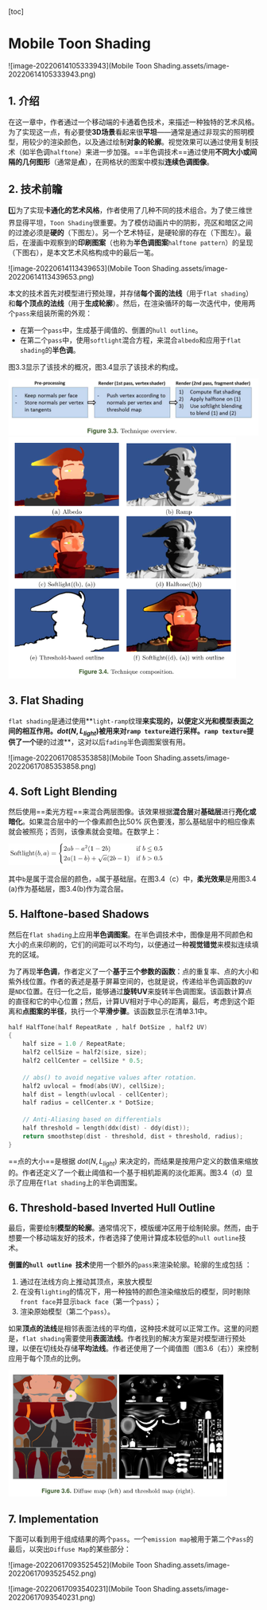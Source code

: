 [toc]



# Mobile Toon Shading

![image-20220614105333943](Mobile Toon Shading.assets/image-20220614105333943.png)

## 1. 介绍

在这一章中，作者通过一个移动端的卡通着色技术，来描述一种独特的艺术风格。为了实现这一点，有必要使**3D场景**看起来很**平坦**——通常是通过非现实的照明模型，用较少的渲染颜色，以及通过绘制**对象的轮廓**。视觉效果可以通过使用复制技术（如半色调`halftone`）来进一步加强。==半色调技术==通过使用**不同大小或间隔的几何图形**（通常是**点**），在网格状的图案中模拟**连续色调图像**。



## 2. 技术前瞻

:one:为了实现**卡通化的艺术风格**，作者使用了几种不同的技术组合。为了使三维世界显得平坦，`Toon Shading`很重要。为了模仿动画片中的阴影，亮区和暗区之间的过渡必须是**硬的**（下图左）。另一个艺术特征，是硬轮廓的存在（下图左）。最后，在漫画中观察到的**印刷图案**（也称为**半色调图案**`halftone pattern`）的呈现（下图右），是本文艺术风格构成中的最后一笔。

![image-20220614113439653](Mobile Toon Shading.assets/image-20220614113439653.png)

本文的技术首先对模型进行预处理，并存储**每个面的法线**（用于`flat shading`）和**每个顶点的法线**（用于**生成轮廓**）。然后，在渲染循环的每一次迭代中，使用两个`pass`来组装所需的外观：

+ 在第一个`pass`中，生成基于阈值的、倒置的`hull outline`。
+ 在第二个`pass`中，使用`softlight`混合方程，来混合`albedo`和应用于`flat shading`的**半色调**。

图3.3显示了该技术的概况，图3.4显示了该技术的构成。

<img src="Mobile Toon Shading.assets/image-20220615140645982.png" alt="image-20220615140645982" style="zoom:67%;" />

<img src="Mobile Toon Shading.assets/image-20220615140806023.png" alt="image-20220615140806023" style="zoom:67%;" />



## 3. Flat Shading

`flat shading`是通过使用**`light-ramp`纹理**来实现的，以便定义光和模型表面之间的相互作用。$dot(N,L_{light})$被用来对`ramp texture`进行采样。`ramp texture`提供了一个**硬的过渡**，这对以后`fading`半色调图案很有用。

![image-20220617085353858](Mobile Toon Shading.assets/image-20220617085353858.png)



## 4. Soft Light Blending

然后使用==柔光方程==来混合两层图像。该效果根据**混合层**对**基础层**进行**亮化或暗化**。如果混合层中的一个像素颜色比50% 灰色要浅，那么基础层中的相应像素就会被照亮；否则，该像素就会变暗。在数学上：

<img src="Mobile Toon Shading.assets/image-20220617085703981.png" alt="image-20220617085703981" style="zoom:67%;" />

其中`b`是属于混合层的颜色，`a`属于基础层。在图3.4（c）中，**柔光效果**是用图3.4 (a)作为基础层，图3.4(b)作为混合层。



## 5. Halftone-based Shadows

然后在`flat shading`上应用**半色调图案**。在半色调技术中，图像是用不同颜色和大小的点来印刷的，它们的间距可以不均匀，以便通过一种**视觉错觉**来模拟连续填充的区域。

为了再现**半色调**，作者定义了一个**基于三个参数的函数**：点的重复率、点的大小和紫外线位置。作者的表述是基于屏幕空间的，也就是说，传递给半色调函数的`UV`是`NDC`位置。在归一化之后，能够通过**旋转UV**来旋转半色调图案。该函数计算点的直径和它的中心位置；然后，计算UV相对于中心的距离，最后，考虑到这个距离和**点图案的半径**，执行一个**平滑步骤**。该函数显示在清单3.1中。

```c++
half HalfTone(half RepeatRate , half DotSize , half2 UV)
{
    half size = 1.0 / RepeatRate;
    half2 cellSize = half2(size, size);
    half2 cellCenter = cellSize * 0.5;

    // abs() to avoid negative values after rotation.
    half2 uvlocal = fmod(abs(UV), cellSize);
    half dist = length(uvlocal - cellCenter);
    half radius = cellCenter.x * DotSize;

    // Anti-Aliasing based on differentials
    half threshold = length(ddx(dist) - ddy(dist));
    return smoothstep(dist - threshold, dist + threshold, radius);
}
```

==点的大小==是根据 $dot(N,L_{light})$ 来决定的，而结果是按用户定义的数值来缩放的。作者还定义了一个截止阈值和一个基于相机距离的淡化距离。图3.4（d）显示了应用在`flat shading`上的半色调图案。



## 6. Threshold-based Inverted Hull Outline

最后，需要绘制**模型的轮廓**。通常情况下，模版缓冲区用于绘制轮廓。然而，由于想要一个移动端友好的技术，作者选择了使用计算成本较低的`hull outline`技术。

**倒置的`hull outline `技术**使用一个额外的`pass`来渲染轮廓。轮廓的生成包括 ：

1. 通过在法线方向上推动其顶点，来放大模型
2. 在没有`lighting`的情况下，用一种独特的颜色渲染缩放后的模型，同时剔除`front face`并显示`back face`（第一个`pass`）；
3. 渲染原始模型（第二个`pass`）。

如果**顶点的法线**是相邻表面法线的平均值，这种技术就可以正常工作。这里的问题是，`flat shading`需要使用**表面法线**。作者找到的解决方案是对模型进行预处理，以便在切线处存储**平均法线**。作者还使用了一个阈值图（图3.6（右））来控制应用于每个顶点的比例。

<img src="Mobile Toon Shading.assets/image-20220617093245864.png" alt="image-20220617093245864" style="zoom:67%;" />



## 7. Implementation

下面可以看到用于组成结果的两个`pass`。一个`emission map`被用于第二个`Pass`的最后，以突出`Diffuse Map`的某些部分：

![image-20220617093525452](Mobile Toon Shading.assets/image-20220617093525452.png)

![image-20220617093540231](Mobile Toon Shading.assets/image-20220617093540231.png)